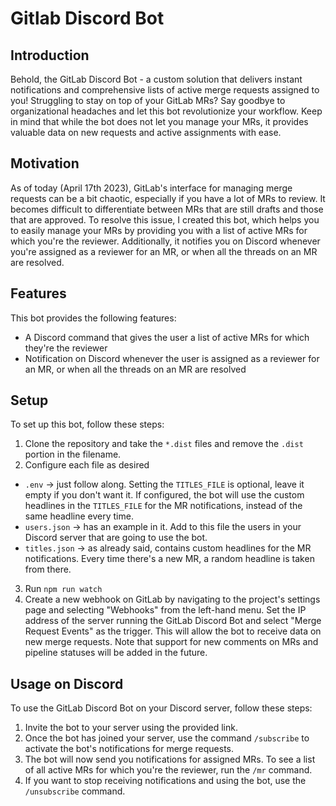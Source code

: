 # Gitlab Discord Bot

## Introduction

Behold, the GitLab Discord Bot - a custom solution that delivers instant notifications and comprehensive lists of active merge requests assigned to you! Struggling to stay on top of your GitLab MRs? Say goodbye to organizational headaches and let this bot revolutionize your workflow. Keep in mind that while the bot does not let you manage your MRs, it provides valuable data on new requests and active assignments with ease.

## Motivation

As of today (April 17th 2023), GitLab's interface for managing merge requests can be a bit chaotic, especially if you have a lot of MRs to review. It becomes difficult to differentiate between MRs that are still drafts and those that are approved. To resolve this issue, I created this bot, which helps you to easily manage your MRs by providing you with a list of active MRs for which you're the reviewer. Additionally, it notifies you on Discord whenever you're assigned as a reviewer for an MR, or when all the threads on an MR are resolved.

## Features

This bot provides the following features:

-   A Discord command that gives the user a list of active MRs for which they're the reviewer
-   Notification on Discord whenever the user is assigned as a reviewer for an MR, or when all the threads on an MR are resolved

## Setup

To set up this bot, follow these steps:

1. Clone the repository and take the `*.dist` files and remove the `.dist` portion in the filename.
2. Configure each file as desired

-   `.env` -> just follow along. Setting the `TITLES_FILE` is optional, leave it empty if you don't want it. If configured, the bot will use the custom headlines in the `TITLES_FILE` for the MR notifications, instead of the same headline every time.
-   `users.json` -> has an example in it. Add to this file the users in your Discord server that are going to use the bot.
-   `titles.json` -> as already said, contains custom headlines for the MR notifications. Every time there's a new MR, a random headline is taken from there.

3. Run `npm run watch`
4. Create a new webhook on GitLab by navigating to the project's settings page and selecting "Webhooks" from the left-hand menu. Set the IP address of the server running the GitLab Discord Bot and select "Merge Request Events" as the trigger. This will allow the bot to receive data on new merge requests. Note that support for new comments on MRs and pipeline statuses will be added in the future.

## Usage on Discord

To use the GitLab Discord Bot on your Discord server, follow these steps:

1. Invite the bot to your server using the provided link.
2. Once the bot has joined your server, use the command `/subscribe` to activate the bot's notifications for merge requests.
3. The bot will now send you notifications for assigned MRs. To see a list of all active MRs for which you're the reviewer, run the `/mr` command.
4. If you want to stop receiving notifications and using the bot, use the `/unsubscribe` command.
